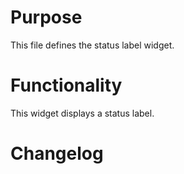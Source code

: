 # Purpose

This file defines the status label widget.

# Functionality

This widget displays a status label.

# Changelog

